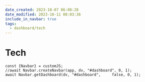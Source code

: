 ```yaml
---
date_created: 2023-10-07 06:08:28
date_modified: 2023-10-11 08:03:36
include_in_navbar: true
tags:
  - dashboard/tech
---
```

# Tech

```dataviewjs
const {Navbar} = customJS;
//await Navbar.createNavbar(app, dv, "#dashboard", 0, 1);
await Navbar.getDashboard(dv, "#dashboard", 	false, 0, 1);
```
